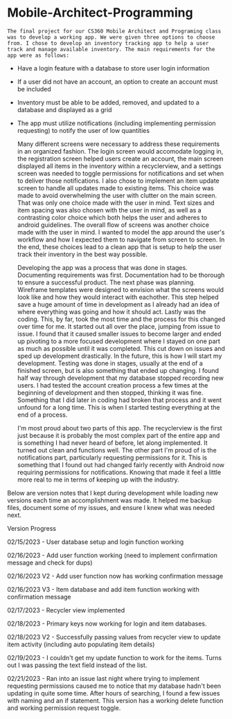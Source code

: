 # Mobile-Architect-Programming

    The final project for our CS360 Mobile Architect and Programing class was to develop a working app. We were given three options to choose from. I chose to develop an inventory tracking app to help a user track and manage available inventory. The main requirements for the app were as follows:
  - Have a login feature with a database to store user login information
  - If a user did not have an account, an option to create an account must be included
  - Inventory must be able to be added, removed, and updated to a database and displayed as a grid
  - The app must utilize notifications (including implementing permission requesting) to notify the user of low quantities
  
    Many different screens were necessary to address these requirements in an organized fashion. The login screen would accomodate logging in, the registration screen helped users create an account, the main screen displayed all items in the inventory within a recyclerview, and a settings screen was needed to toggle permissions for notifications and set when to deliver those notifications. I also chose to implement an item update screen to handle all updates made to existing items. This choice was made to avoid overwhelming the user with clutter on the main screen. That was only one choice made with the user in mind. Text sizes and item spacing was also chosen with the user in mind, as well as a contrasting color choice which both helps the user and adheres to android guidelines. The overall flow of screens was another choice made with the user in mind. I wanted to model the app around the user's workflow and how I expected them to navigate from screen to screen. In the end, these choices lead to a clean app that is setup to help the user track their inventory in the best way possible.
  
    Developing the app was a process that was done in stages. Documenting requirements was first. Documentation had to be thorough to ensure a successful product. The next phase was planning. Wireframe templates were designed to envision what the screens would look like and how they would interact with eachother. This step helped save a huge amount of time in development as I already had an idea of where everything was going and how it should act. Lastly was the coding. This, by far, took the most time and the process for this changed over time for me. It started out all over the place, jumping from issue to issue. I found that it caused smaller issues to become larger and ended up pivoting to a more focused development where I stayed on one part as much as possible until it was completed. This cut down on issues and sped up development drastically. In the future, this is how I will start my development. Testing was done in stages, usually at the end of a finished screen, but is also something that ended up changing. I found half way through development that my database stopped recording new users. I had tested the account creation process a few times at the beginning of development and then stopped, thinking it was fine. Something that I did later in coding had broken that process and it went unfound for a long time. This is when I started testing everything at the end of a process.
    
    I'm most proud about two parts of this app. The recyclerview is the first just because it is probably the most complex part of the entire app and is something I had never heard of before, let along implemented. It turned out clean and functions well. The other part I'm proud of is the notifications part, particularly requesting permissions for it. This is something that I found out had changed fairly recently with Android now requiring permissions for notifications. Knowing that made it feel a little more real to me in terms of keeping up with the industry.
  
  
Below are version notes that I kept during development while loading new versions each time an accomplishment was made. It helped me backup files, document some of my issues, and ensure I knew what was needed next.


Version Progress

02/15/2023 - User database setup and login function working

02/16/2023 - Add user function working (need to implement confirmation message and check for dups)

02/16/2023 V2 - Add user function now has working confirmation message

02/16/2023 V3 - Item database and add item function working with confirmation message

02/17/2023 - Recycler view implemented

02/18/2023 - Primary keys now working for login and item databases.

02/18/2023 V2 - Successfully passing values from recycler view to update item activity (including auto populating item details)

02/19/2023 - I couldn't get my update function to work for the items. Turns out I was passing the text field instead of the list.
                       
02/21/2023 - Ran into an issue last night where trying to implement requesting permissions caused me to notice that my database
             hadn't been updating in quite some time. After hours of searching, I found a few issues with naming and an if statement.
             This version has a working delete function and working permission request toggle.
